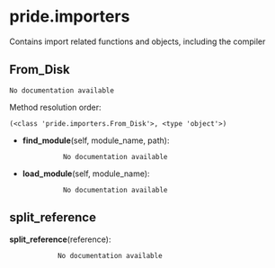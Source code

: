 pride.importers
==============

 Contains import related functions and objects, including the compiler 

From_Disk
--------------

	No documentation available


Method resolution order: 

	(<class 'pride.importers.From_Disk'>, <type 'object'>)

- **find_module**(self, module_name, path):

				No documentation available


- **load_module**(self, module_name):

				No documentation available


split_reference
--------------

**split_reference**(reference):

				No documentation available
